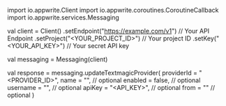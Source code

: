 import io.appwrite.Client
import io.appwrite.coroutines.CoroutineCallback
import io.appwrite.services.Messaging

val client = Client()
    .setEndpoint("https://example.com/v1") // Your API Endpoint
    .setProject("<YOUR_PROJECT_ID>") // Your project ID
    .setKey("<YOUR_API_KEY>") // Your secret API key

val messaging = Messaging(client)

val response = messaging.updateTextmagicProvider(
    providerId = "<PROVIDER_ID>",
    name = "<NAME>", // optional
    enabled = false, // optional
    username = "<USERNAME>", // optional
    apiKey = "<API_KEY>", // optional
    from = "<FROM>" // optional
)
